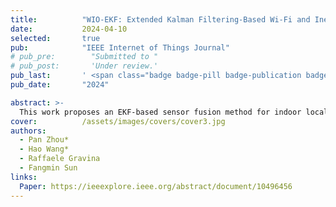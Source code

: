 ```yaml
---
title:          "WIO-EKF: Extended Kalman Filtering-Based Wi-Fi and Inertial Odometry Fusion Method for Indoor Localization"
date:           2024-04-10
selected:       true
pub:            "IEEE Internet of Things Journal"
# pub_pre:        "Submitted to "
# pub_post:       'Under review.'
pub_last:       ' <span class="badge badge-pill badge-publication badge-success">Spotlight</span>'
pub_date:       "2024"

abstract: >-
  This work proposes an EKF-based sensor fusion method for indoor localization by combining Wi-Fi fingerprints and IMU data. A Wi-Fi model (CDAELoc) and an inertial odometry model (DbDIO) are developed to enhance robustness and accuracy. The fusion system (WIO-EKF) integrates their outputs and corrects heading errors. Experiments on public and self-collected datasets show that the proposed approach significantly improves localization accuracy, reducing average error by up to 42%.
cover:          /assets/images/covers/cover3.jpg
authors:
  - Pan Zhou*
  - Hao Wang*
  - Raffaele Gravina
  - Fangmin Sun
links:
  Paper: https://ieeexplore.ieee.org/abstract/document/10496456
---
```

